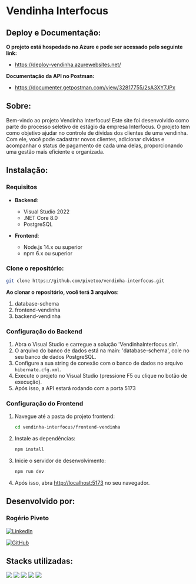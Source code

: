 # Vendinha Interfocus

## Deploy e Documentação:
 **O projeto está hospedado no Azure e pode ser acessado pelo seguinte link:**
 - https://deploy-vendinha.azurewebsites.net/

 **Documentação da API no Postman:**
 - https://documenter.getpostman.com/view/32817755/2sA3XY7JPx

## Sobre:
Bem-vindo ao projeto Vendinha Interfocus! Este site foi desenvolvido como parte do processo seletivo de estágio da empresa Interfocus. O projeto tem como objetivo ajudar no controle de dívidas dos clientes de uma vendinha. Com ele, você pode cadastrar novos clientes, adicionar dívidas e acompanhar o status de pagamento de cada uma delas, proporcionando uma gestão mais eficiente e organizada.

## Instalação:

### Requisitos
- **Backend**:
  - Visual Studio 2022
  - .NET Core 8.0
  - PostgreSQL

- **Frontend**:
  - Node.js 14.x ou superior
  - npm 6.x ou superior

### Clone o repositório:

  ```bash
  git clone https://github.com/pivetoo/vendinha-interfocus.git
  ```

 **Ao clonar o repositório, você terá 3 arquivos**:
 1. database-schema
 2. frontend-vendinha
 3. backend-vendinha

### Configuração do Backend

1. Abra o Visual Studio e carregue a solução 'VendinhaInterfocus.sln'.
2. O arquivo do banco de dados está na main: 'database-schema', cole no seu banco de dados PostgreSQL.
3. Configure a sua string de conexão com o banco de dados no arquivo `hibernate.cfg.xml`.
4. Execute o projeto no Visual Studio (pressione F5 ou clique no botão de execução).
5. Após isso, a API estará rodando com a porta 5173

### Configuração do Frontend

1. Navegue até a pasta do projeto frontend:
    ```bash
    cd vendinha-interfocus/frontend-vendinha
    ```
2. Instale as dependências:
    ```bash
    npm install
    ```
3. Inicie o servidor de desenvolvimento:
    ```bash
    npm run dev
    ```
4. Após isso, abra [http://localhost:5173](http://localhost:5173) no seu navegador.

## Desenvolvido por:

### Rogério Piveto

[![LinkedIn](https://img.shields.io/badge/LinkedIn-%230077B5.svg?logo=linkedin&logoColor=white)](https://www.linkedin.com/in/rogerio-piveto/)

[![GitHub](https://img.shields.io/badge/GitHub-%2312100E.svg?logo=github&logoColor=white)](https://github.com/pivetoo)

## Stacks utilizadas:

<img src="https://img.shields.io/static/v1?label=react&message=Frontend&color=blue&style=for-the-badge&logo=REACT"/>
<img src="https://img.shields.io/static/v1?label=C%23&message=Backend&color=purple&style=for-the-badge&logo=CSharp"/>
<img src="https://img.shields.io/static/v1?label=NHibernate&message=ORM&color=red&style=for-the-badge&logo=NHibernate"/>
<img src="https://img.shields.io/static/v1?label=Azure&message=Frontend%20e%20Backend&color=0078D4&style=for-the-badge&logo=microsoft-azure&logoColor=white"/>
<img src="https://img.shields.io/static/v1?label=AWS&message=Database&color=FF9900&style=for-the-badge&logo=amazon-aws&logoColor=white"/>